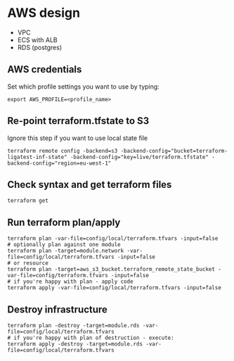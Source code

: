 # AWS design
  * VPC
  * ECS with ALB
  * RDS (postgres)

## AWS credentials
Set which profile settings you want to use by typing:
```
export AWS_PROFILE=<profile_name>
```

## Re-point terraform.tfstate to S3
Ignore this step if you want to use local state file
```
terraform remote config -backend=s3 -backend-config="bucket=terraform-ligatest-inf-state" -backend-config="key=live/terraform.tfstate" -backend-config="region=eu-west-1"
```

## Check syntax and get terraform files
```
terraform get
```

## Run terraform plan/apply
```
terraform plan -var-file=config/local/terraform.tfvars -input=false
# optionally plan against one module
terraform plan -target=module.network -var-file=config/local/terraform.tfvars -input=false
# or resource
terraform plan -target=aws_s3_bucket.terraform_remote_state_bucket -var-file=config/terraform.tfvars -input=false
# if you're happy with plan - apply code
terraform apply -var-file=config/local/terraform.tfvars -input=false
```

## Destroy infrastructure
```
terraform plan -destroy -target=module.rds -var-file=config/local/terraform.tfvars
# if you're happy with plan of destruction - execute:
terraform apply -destroy -target=module.rds -var-file=config/local/terraform.tfvars
```

